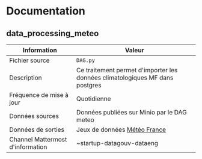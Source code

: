 # Documentation

## data_processing_meteo

| Information | Valeur |
| -------- | -------- |
| Fichier source     | `DAG.py`     |
| Description | Ce traitement permet d'importer les données climatologiques MF dans postgres |
| Fréquence de mise à jour | Quotidienne |
| Données sources | Données publiées sur Minio par le DAG meteo |
| Données de sorties | Jeux de données [Météo France](https://www.data.gouv.fr/organizations/meteo-france/#/datasets) |
| Channel Mattermost d'information | ~startup-datagouv-dataeng |
